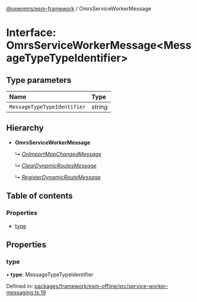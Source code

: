 [@openmrs/esm-framework](../API.md) / OmrsServiceWorkerMessage

# Interface: OmrsServiceWorkerMessage<MessageTypeTypeIdentifier\>

## Type parameters

| Name | Type |
| :------ | :------ |
| `MessageTypeTypeIdentifier` | *string* |

## Hierarchy

- **OmrsServiceWorkerMessage**

  ↳ [*OnImportMapChangedMessage*](onimportmapchangedmessage.md)

  ↳ [*ClearDynamicRoutesMessage*](cleardynamicroutesmessage.md)

  ↳ [*RegisterDynamicRouteMessage*](registerdynamicroutemessage.md)

## Table of contents

### Properties

- [type](omrsserviceworkermessage.md#type)

## Properties

### type

• **type**: MessageTypeTypeIdentifier

Defined in: [packages/framework/esm-offline/src/service-worker-messaging.ts:19](https://github.com/openmrs/openmrs-esm-core/blob/master/packages/framework/esm-offline/src/service-worker-messaging.ts#L19)
